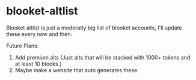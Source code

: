 # blooket-altlist

Blooket altlist is just a moderatly big list of blooket accounts, I'll update these every now and then.

Future Plans:

1. Add premium alts (Just alts that will be stacked with 1000+ tokens and at least 10 blooks.)
2. Maybe make a website that auto generates these.

